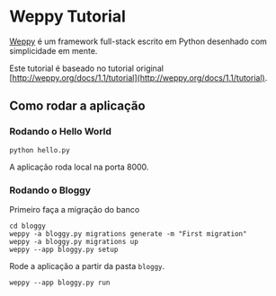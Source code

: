 # Weppy Tutorial

[Weppy](http://weppy.org) é um framework full-stack escrito em Python desenhado com simplicidade em mente.

Este tutorial é baseado no tutorial original [http://weppy.org/docs/1.1/tutorial](http://weppy.org/docs/1.1/tutorial).

## Como rodar a aplicação

### Rodando o Hello World

```
python hello.py
```

A aplicação roda local na porta 8000.

### Rodando o Bloggy

Primeiro faça a migração do banco

```
cd bloggy
weppy -a bloggy.py migrations generate -m "First migration"
weppy -a bloggy.py migrations up
weppy --app bloggy.py setup
```

Rode a aplicação a partir da pasta `bloggy`.

```
weppy --app bloggy.py run
```

